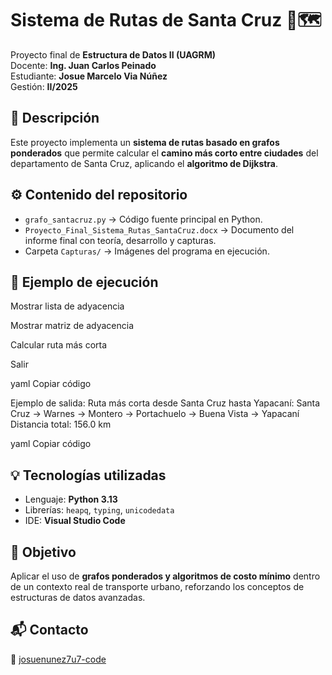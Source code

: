 # Sistema de Rutas de Santa Cruz 🚗🗺️

Proyecto final de **Estructura de Datos II (UAGRM)**  
Docente: **Ing. Juan Carlos Peinado**  
Estudiante: **Josue Marcelo Via Núñez**  
Gestión: **II/2025**



## 📘 Descripción

Este proyecto implementa un **sistema de rutas basado en grafos ponderados** que permite calcular el **camino más corto entre ciudades** del departamento de Santa Cruz, aplicando el **algoritmo de Dijkstra**.



## ⚙️ Contenido del repositorio

- `grafo_santacruz.py` → Código fuente principal en Python.  
- `Proyecto_Final_Sistema_Rutas_SantaCruz.docx` → Documento del informe final con teoría, desarrollo y capturas.  
- Carpeta `Capturas/` → Imágenes del programa en ejecución.  



## 🧩 Ejemplo de ejecución

Mostrar lista de adyacencia

Mostrar matriz de adyacencia

Calcular ruta más corta

Salir

yaml
Copiar código

Ejemplo de salida:
Ruta más corta desde Santa Cruz hasta Yapacaní:
Santa Cruz → Warnes → Montero → Portachuelo → Buena Vista → Yapacaní
Distancia total: 156.0 km

yaml
Copiar código


## 💡 Tecnologías utilizadas
- Lenguaje: **Python 3.13**
- Librerías: `heapq`, `typing`, `unicodedata`
- IDE: **Visual Studio Code**

  
## 🏁 Objetivo
Aplicar el uso de **grafos ponderados y algoritmos de costo mínimo** dentro de un contexto real de transporte urbano, reforzando los conceptos de estructuras de datos avanzadas.


## 📬 Contacto
📧 [josuenunez7u7-code](https://github.com/jhosuenunez7u7-code)
